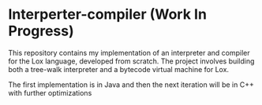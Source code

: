 # Interperter-compiler (Work In Progress)

This repository contains my implementation of an interpreter and compiler for the Lox language, developed from scratch. The project involves building both a tree-walk interpreter and a bytecode virtual machine for Lox.

The first implementation is in Java and then the next iteration will be in C++ with further optimizations
